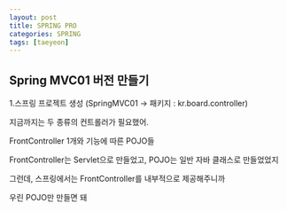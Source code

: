 ```yaml
---
layout: post
title: SPRING PRO
categories: SPRING
tags: [taeyeon]
---
```


## Spring MVC01 버전 만들기

1.스프링 프로젝트 생성 (SpringMVC01 -> 패키지 : kr.board.controller)

지금까지는 두 종류의 컨트롤러가 필요했어. 

FrontController 1개와 기능에 따른 POJO들

FrontController는 Servlet으로 만들었고, POJO는 일반 자바 클래스로 만들었었지

그런데, 스프링에서는 FrontController를 내부적으로 제공해주니까 

우린 POJO만 만들면 돼


